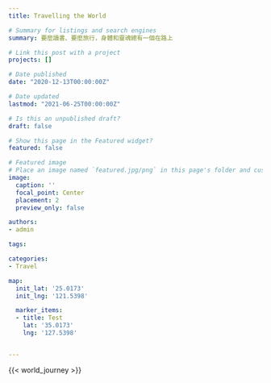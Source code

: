 ```yaml
---
title: Travelling the World

# Summary for listings and search engines
summary: 要麼讀書、要麼旅行，身體和靈魂總有一個在路上

# Link this post with a project
projects: []

# Date published
date: "2020-12-13T00:00:00Z"

# Date updated
lastmod: "2021-06-25T00:00:00Z"

# Is this an unpublished draft?
draft: false

# Show this page in the Featured widget?
featured: false

# Featured image
# Place an image named `featured.jpg/png` in this page's folder and customize its options here.
image:
  caption: ''
  focal_point: Center
  placement: 2
  preview_only: false

authors:
- admin

tags:

categories:
- Travel

map:
  init_lat: '25.0173'
  init_lng: '121.5398'

  marker_items:
  - title: Test
    lat: '35.0173'
    lng: '127.5398'


---
```


{{< world_journey >}}
